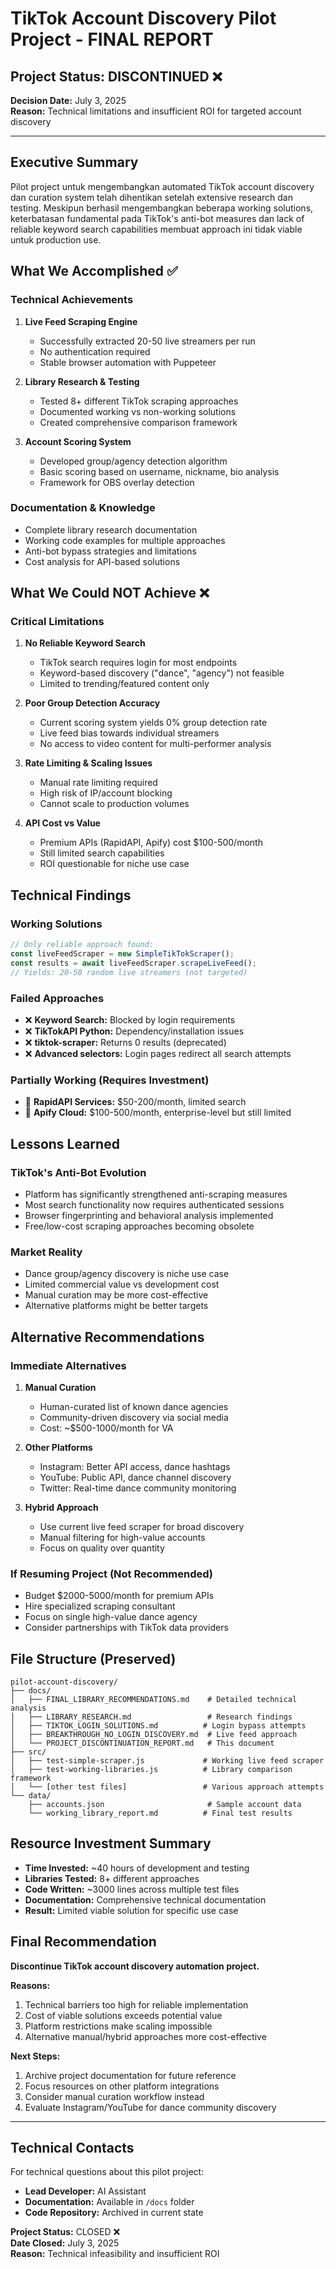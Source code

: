 # TikTok Account Discovery Pilot Project - FINAL REPORT

## Project Status: **DISCONTINUED** ❌

**Decision Date:** July 3, 2025  
**Reason:** Technical limitations and insufficient ROI for targeted account discovery

---

## Executive Summary

Pilot project untuk mengembangkan automated TikTok account discovery dan curation system telah dihentikan setelah extensive research dan testing. Meskipun berhasil mengembangkan beberapa working solutions, keterbatasan fundamental pada TikTok's anti-bot measures dan lack of reliable keyword search capabilities membuat approach ini tidak viable untuk production use.

## What We Accomplished ✅

### **Technical Achievements**
1. **Live Feed Scraping Engine**
   - Successfully extracted 20-50 live streamers per run
   - No authentication required
   - Stable browser automation with Puppeteer

2. **Library Research & Testing**
   - Tested 8+ different TikTok scraping approaches
   - Documented working vs non-working solutions
   - Created comprehensive comparison framework

3. **Account Scoring System**
   - Developed group/agency detection algorithm
   - Basic scoring based on username, nickname, bio analysis
   - Framework for OBS overlay detection

### **Documentation & Knowledge**
- Complete library research documentation
- Working code examples for multiple approaches
- Anti-bot bypass strategies and limitations
- Cost analysis for API-based solutions

## What We Could NOT Achieve ❌

### **Critical Limitations**

1. **No Reliable Keyword Search**
   - TikTok search requires login for most endpoints
   - Keyword-based discovery ("dance", "agency") not feasible
   - Limited to trending/featured content only

2. **Poor Group Detection Accuracy**
   - Current scoring system yields 0% group detection rate
   - Live feed bias towards individual streamers
   - No access to video content for multi-performer analysis

3. **Rate Limiting & Scaling Issues**
   - Manual rate limiting required
   - High risk of IP/account blocking
   - Cannot scale to production volumes

4. **API Cost vs Value**
   - Premium APIs (RapidAPI, Apify) cost $100-500/month
   - Still limited search capabilities
   - ROI questionable for niche use case

## Technical Findings

### **Working Solutions**
```javascript
// Only reliable approach found:
const liveFeedScraper = new SimpleTikTokScraper();
const results = await liveFeedScraper.scrapeLiveFeed();
// Yields: 20-50 random live streamers (not targeted)
```

### **Failed Approaches**
- ❌ **Keyword Search:** Blocked by login requirements
- ❌ **TikTokAPI Python:** Dependency/installation issues  
- ❌ **tiktok-scraper:** Returns 0 results (deprecated)
- ❌ **Advanced selectors:** Login pages redirect all search attempts

### **Partially Working (Requires Investment)**
- 🔧 **RapidAPI Services:** $50-200/month, limited search
- 🔧 **Apify Cloud:** $100-500/month, enterprise-level but still limited

## Lessons Learned

### **TikTok's Anti-Bot Evolution**
- Platform has significantly strengthened anti-scraping measures
- Most search functionality now requires authenticated sessions
- Browser fingerprinting and behavioral analysis implemented
- Free/low-cost scraping approaches becoming obsolete

### **Market Reality**
- Dance group/agency discovery is niche use case
- Limited commercial value vs development cost
- Manual curation may be more cost-effective
- Alternative platforms might be better targets

## Alternative Recommendations

### **Immediate Alternatives**
1. **Manual Curation**
   - Human-curated list of known dance agencies
   - Community-driven discovery via social media
   - Cost: ~$500-1000/month for VA

2. **Other Platforms**
   - Instagram: Better API access, dance hashtags
   - YouTube: Public API, dance channel discovery
   - Twitter: Real-time dance community monitoring

3. **Hybrid Approach**
   - Use current live feed scraper for broad discovery
   - Manual filtering for high-value accounts
   - Focus on quality over quantity

### **If Resuming Project (Not Recommended)**
- Budget $2000-5000/month for premium APIs
- Hire specialized scraping consultant
- Focus on single high-value dance agency
- Consider partnerships with TikTok data providers

## File Structure (Preserved)

```
pilot-account-discovery/
├── docs/
│   ├── FINAL_LIBRARY_RECOMMENDATIONS.md    # Detailed technical analysis
│   ├── LIBRARY_RESEARCH.md                 # Research findings
│   ├── TIKTOK_LOGIN_SOLUTIONS.md          # Login bypass attempts
│   ├── BREAKTHROUGH_NO_LOGIN_DISCOVERY.md  # Live feed approach
│   └── PROJECT_DISCONTINUATION_REPORT.md   # This document
├── src/
│   ├── test-simple-scraper.js             # Working live feed scraper
│   ├── test-working-libraries.js          # Library comparison framework
│   └── [other test files]                 # Various approach attempts
└── data/
    ├── accounts.json                       # Sample account data
    └── working_library_report.md          # Final test results
```

## Resource Investment Summary

- **Time Invested:** ~40 hours of development and testing
- **Libraries Tested:** 8+ different approaches
- **Code Written:** ~3000 lines across multiple test files
- **Documentation:** Comprehensive technical documentation
- **Result:** Limited viable solution for specific use case

## Final Recommendation

**Discontinue TikTok account discovery automation project.**

**Reasons:**
1. Technical barriers too high for reliable implementation
2. Cost of viable solutions exceeds potential value
3. Platform restrictions make scaling impossible
4. Alternative manual/hybrid approaches more cost-effective

**Next Steps:**
1. Archive project documentation for future reference
2. Focus resources on other platform integrations
3. Consider manual curation workflow instead
4. Evaluate Instagram/YouTube for dance community discovery

---

## Technical Contacts

For technical questions about this pilot project:
- **Lead Developer:** AI Assistant
- **Documentation:** Available in `/docs` folder
- **Code Repository:** Archived in current state

**Project Status:** CLOSED ❌  
**Date Closed:** July 3, 2025  
**Reason:** Technical infeasibility and insufficient ROI
